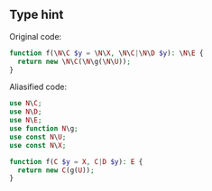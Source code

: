 ## Type hint

Original code:

```php
function f(\N\C $y = \N\X, \N\C|\N\D $y): \N\E {
  return new \N\C(\N\g(\N\U));
}
```

Aliasified code:

```php
use N\C;
use N\D;
use N\E;
use function N\g;
use const N\U;
use const N\X;

function f(C $y = X, C|D $y): E {
  return new C(g(U));
}
```
